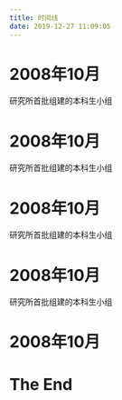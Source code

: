 ```yaml
---
title: 时间线
date: 2019-12-27 11:09:05
---
```


# 2008年10月

研究所首批组建的本科生小组

# 2008年10月
研究所首批组建的本科生小组

# 2008年10月
研究所首批组建的本科生小组

# 2008年10月
研究所首批组建的本科生小组

# 2008年10月

# The End